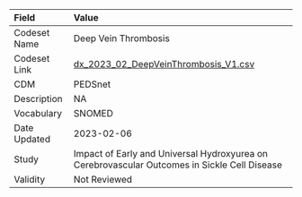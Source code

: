 |Field        |Value                                                                                        |
|:------------|:--------------------------------------------------------------------------------------------|
|Codeset Name |Deep Vein Thrombosis                                                                         |
|Codeset Link |[dx_2023_02_DeepVeinThrombosis_V1.csv](https://github.com/PEDSnet/Variable-Dictionary/blob/main/conditions/dx_2023_02_DeepVeinThrombosis_V1.csv)|
|CDM          |PEDSnet                                                                                      |
|Description  |NA                                                                                           |
|Vocabulary   |SNOMED                                                                                       |
|Date Updated |2023-02-06                                                                                   |
|Study        |Impact of Early and Universal Hydroxyurea on Cerebrovascular Outcomes in Sickle Cell Disease |
|Validity     |Not Reviewed                                                                                 |
